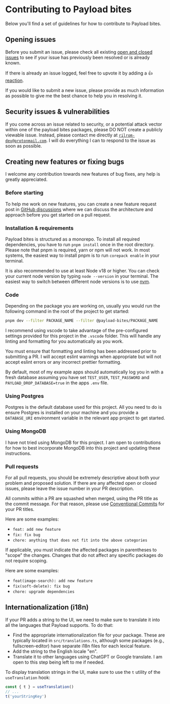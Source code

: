 # Contributing to Payload bites

Below you'll find a set of guidelines for how to contribute to Payload bites.

## Opening issues

Before you submit an issue, please check all existing [open and closed issues](https://github.com/rilrom/payload-bites/issues) to see if your issue has previously been resolved or is already known.

If there is already an issue logged, feel free to upvote it by adding a :thumbsup: [reaction](https://github.com/blog/2119-add-reactions-to-pull-requests-issues-and-comments).

If you would like to submit a new issue, please provide as much information as possible to give me the best chance to help you in resolving it.

## Security issues & vulnerabilities

If you come across an issue related to security, or a potential attack vector within one of the payload bites packages, please DO NOT create a publicly viewable issue. Instead, please contact me directly at [`rilrom-dev@protonmail.com`](mailto:rilrom-dev@protonmail.com). I will do everything I can to respond to the issue as soon as possible.

## Creating new features or fixing bugs

I welcome any contribution towards new features of bug fixes, any help is greatly appreciated.

### Before starting

To help me work on new features, you can create a new feature request post in [GitHub discussions](https://github.com/rilrom/payload-bites/discussions) where we can discuss the architecture and approach before you get started on a pull request.

### Installation & requirements

Payload bites is structured as a monorepo. To install all required dependencies, you have to run `pnpm install` once in the root directory. Please note that pnpm is required, yarn or npm will not work. In most systems, the easiest way to install pnpm is to run `corepack enable` in your terminal.

It is also recommended to use at least Node v18 or higher. You can check your current node version by typing `node --version` in your terminal. The easiest way to switch between different node versions is to use [nvm](https://github.com/nvm-sh/nvm#intro).

### Code

Depending on the package you are working on, usually you would run the following command in the root of the project to get started:

```bash
pnpm dev --filter PACKAGE_NAME --filter @payload-bites/PACKAGE_NAME
```

I recommend using vscode to take advantage of the pre-configured settings provided for this project in the `.vscode` folder. This will handle any linting and formatting for you automatically as you work.

You must ensure that formatting and linting has been addressed prior to submitting a PR. I will accept eslint warnings when appropriate but will not accept eslint errors or any incorrect prettier formatting.

By default, most of my example apps should automatically log you in with a fresh database assuming you have set `TEST_USER`, `TEST_PASSWORD` and `PAYLOAD_DROP_DATABASE=true` in the apps `.env` file.

### Using Postgres

Postgres is the default database used for this project. All you need to do is ensure Postgres is installed on your machine and you provide a `DATABASE_URI` environment variable in the relevant app project to get started.

### Using MongoDB

I have not tried using MongoDB for this project. I am open to contributions for how to best incorporate MongoDB into this project and updating these instructions.

### Pull requests

For all pull requests, you should be extremely descriptive about both your problem and proposed solution. If there are any affected open or closed issues, please leave the issue number in your PR description.

All commits within a PR are squashed when merged, using the PR title as the commit message. For that reason, please use [Conventional Commits](https://www.conventionalcommits.org/en/v1.0.0/) for your PR titles.

Here are some examples:

- `feat: add new feature`
- `fix: fix bug`
- `chore: anything that does not fit into the above categories`

If applicable, you must indicate the affected packages in parentheses to "scope" the changes. Changes that do not affect any specific packages do not require scoping.

Here are some examples:

- `feat(image-search): add new feature`
- `fix(soft-delete): fix bug`
- `chore: upgrade dependencies`

## Internationalization (i18n)

If your PR adds a string to the UI, we need to make sure to translate it into all the languages ​​that Payload supports. To do that:

- Find the appropriate internationalization file for your package. These are typically located in `src/translations.ts`, although some packages (e.g., fullscreen-editor) have separate i18n files for each lexical feature.
- Add the string to the English locale "en".
- Translate it to other languages using ChatGPT or Google translate. I am open to this step being left to me if needed.

To display translation strings in the UI, make sure to use the `t` utility of the `useTranslation` hook:

```ts
const { t } = useTranslation()
// ...
t('yourStringKey')
```
